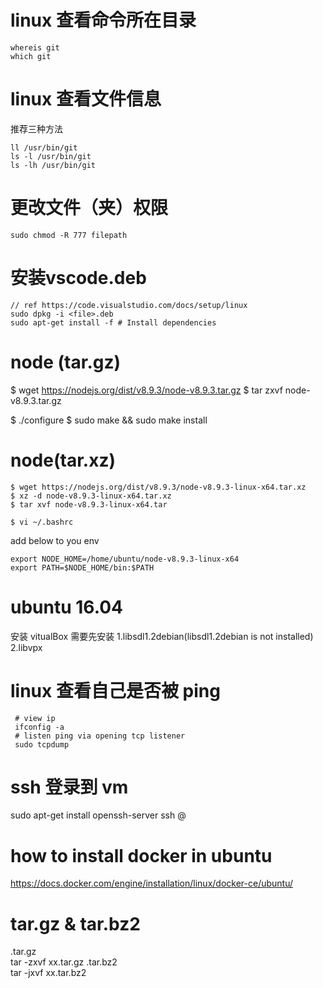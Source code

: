 # linux 查看命令所在目录
```
whereis git
which git
```

# linux 查看文件信息
推荐三种方法
```
ll /usr/bin/git
ls -l /usr/bin/git
ls -lh /usr/bin/git
```

# 更改文件（夹）权限
```
sudo chmod -R 777 filepath
```

# 安装vscode.deb
```
// ref https://code.visualstudio.com/docs/setup/linux
sudo dpkg -i <file>.deb
sudo apt-get install -f # Install dependencies
```

# node (tar.gz)
$ wget https://nodejs.org/dist/v8.9.3/node-v8.9.3.tar.gz
$ tar zxvf node-v8.9.3.tar.gz
<!-- sudo apt-get install gcc g++ -->
$ ./configure
$ sudo make && sudo make install

# node(tar.xz)
```
$ wget https://nodejs.org/dist/v8.9.3/node-v8.9.3-linux-x64.tar.xz
$ xz -d node-v8.9.3-linux-x64.tar.xz
$ tar xvf node-v8.9.3-linux-x64.tar

$ vi ~/.bashrc
```
add below to you env
```
export NODE_HOME=/home/ubuntu/node-v8.9.3-linux-x64
export PATH=$NODE_HOME/bin:$PATH
```


# ubuntu 16.04 
安装 vitualBox 需要先安装
1.libsdl1.2debian(libsdl1.2debian is not installed)
2.libvpx

# linux 查看自己是否被 ping
```
 # view ip
 ifconfig -a
 # listen ping via opening tcp listener
 sudo tcpdump
```

# ssh 登录到 vm
sudo apt-get install openssh-server
ssh <name>@<ip>

#  how to install docker in ubuntu
https://docs.docker.com/engine/installation/linux/docker-ce/ubuntu/

# tar.gz & tar.bz2
.tar.gz            
tar   -zxvf   xx.tar.gz
.tar.bz2           
tar   -jxvf    xx.tar.bz2